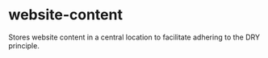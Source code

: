 # website-content

Stores website content in a central location to facilitate 
adhering to the DRY principle.
